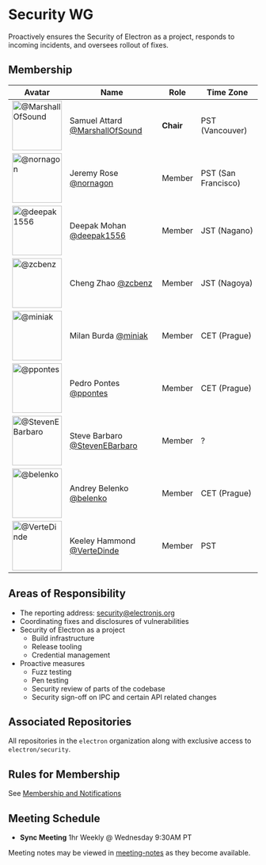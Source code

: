 # Security WG

Proactively ensures the Security of Electron as a project, responds to incoming
incidents, and oversees rollout of fixes.

## Membership

| Avatar | Name | Role | Time Zone |
| -------------------------------------------|----------------------|----------------------------| -------- |
| <img src="https://github.com/marshallofsound.png" width="100px" alt="@MarshallOfSound" />  | Samuel Attard [@MarshallOfSound](https://github.com/MarshallOfSound) | **Chair** | PST (Vancouver) |
| <img src="https://github.com/nornagon.png" width="100px" alt="@nornagon" />  | Jeremy Rose [@nornagon](https://github.com/nornagon) | Member | PST (San Francisco) |
| <img src="https://github.com/deepak1556.png" width="100px" alt="@deepak1556" />  | Deepak Mohan [@deepak1556](https://github.com/deepak1556) | Member | JST (Nagano) |
| <img src="https://github.com/zcbenz.png" width="100px" alt="@zcbenz" />  | Cheng Zhao [@zcbenz](https://github.com/zcbenz) | Member | JST (Nagoya) |
| <img src="https://github.com/miniak.png" width="100px" alt="@miniak" />  | Milan Burda [@miniak](https://github.com/miniak) | Member | CET (Prague) |
| <img src="https://github.com/ppontes.png" width="100px" alt="@ppontes" />  | Pedro Pontes [@ppontes](https://github.com/ppontes) | Member | CET (Prague) |
| <img src="https://github.com/StevenEBarbaro.png" width="100px" alt="@StevenEBarbaro" />  | Steve Barbaro [@StevenEBarbaro](https://github.com/StevenEBarbaro) | Member | ? |
| <img src="https://github.com/belenko.png" width="100px" alt="@belenko" />  | Andrey Belenko [@belenko](https://github.com/belenko) | Member | CET (Prague) |
| <img src="https://github.com/VerteDinde.png" width="100px" alt="@VerteDinde" />  | Keeley Hammond [@VerteDinde](https://github.com/VerteDinde) | Member | PST |

## Areas of Responsibility

* The reporting address: security@electronjs.org
* Coordinating fixes and disclosures of vulnerabilities
* Security of Electron as a project
  * Build infrastructure
  * Release tooling
  * Credential management
* Proactive measures
  * Fuzz testing
  * Pen testing
  * Security review of parts of the codebase
  * Security sign-off on IPC and certain API related changes


## Associated Repositories

All repositories in the `electron` organization along with exclusive access
to `electron/security`.

## Rules for Membership

See [Membership and Notifications](./membership-and-notifications)

## Meeting Schedule

- **Sync Meeting** 1hr Weekly @ Wednesday 9:30AM PT

Meeting notes may be viewed in [meeting-notes](meeting-notes) as they become available.
